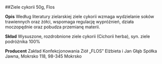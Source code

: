 ##Ziele cykorii 50g, Flos

**Opis** Według literatury zielarskiej ziele cykorii wzmaga wydzielanie soków trawiennych oraz żółci, wspomaga regulację wypróżnień, działa moczopędnie oraz pobudza przemianę materii.

**Skład** Wysuszone, rozdrobnione ziele cykorii (Cichorii herba), syn. ziele podróżnika 100%

**Producent** Zakład Konfekcjonowania Ziół „FLOS” Elżbieta i Jan Głąb Spółka Jawna, Mokrsko 118, 98-345 Mokrsko
